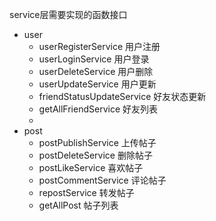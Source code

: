 service层需要实现的函数接口
- user
  - userRegisterService  用户注册
  - userLoginService     用户登录
  - userDeleteService    用户删除
  - userUpdateService    用户更新
  - friendStatusUpdateService  好友状态更新
  - getAllFriendService  好友列表
  - 
- post
  - postPublishService   上传帖子
  - postDeleteService    删除帖子
  - postLikeService      喜欢帖子
  - postCommentService   评论帖子
  - repostService        转发帖子
  - getAllPost           帖子列表
